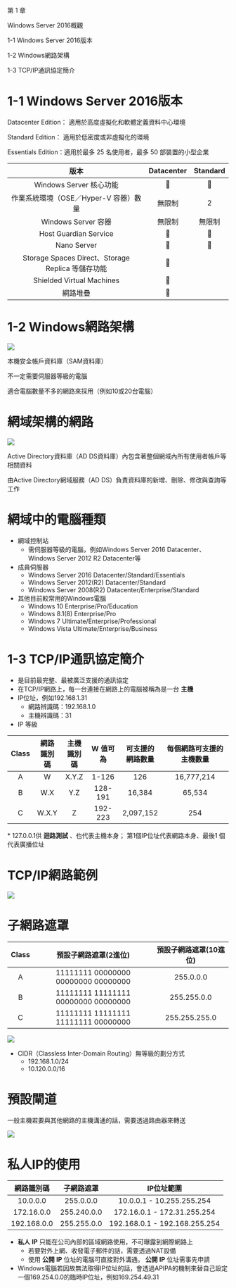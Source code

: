 第 1 章

Windows Server 2016概觀

1\-1  Windows Server 2016版本

1\-2  Windows網路架構

1\-3  TCP/IP通訊協定簡介

# 1-1	Windows Server 2016版本

Datacenter Edition： 適用於高度虛擬化和軟體定義資料中心環境

Standard Edition： 適用於低密度或非虛擬化的環境

Essentials Edition：適用於最多 25 名使用者，最多 50 部裝置的小型企業

| 版本 | Datacenter | Standard |
| :-: | :-: | :-: |
| Windows Server 核心功能 |  |  |
| 作業系統環境（OSE／Hyper-V 容器）數量 | 無限制 | 2 |
| Windows Server 容器 | 無限制 | 無限制 |
| Host Guardian Service |  |  |
| Nano Server |  |  |
| Storage Spaces Direct、Storage Replica 等儲存功能 |  |   |
| Shielded Virtual Machines |  |   |
| 網路堆疊 |  |   |

# 1-2	Windows網路架構

![](WS2016%E7%B3%BB%E7%B5%B1%E5%BB%BA%E7%BD%AE%E5%AF%A6%E5%8B%99-CA237-Ch01-Windows%20Server%202016%E6%A6%82%E8%A7%80_0.tiff)

本機安全帳戶資料庫（SAM資料庫）

不一定需要伺服器等級的電腦

適合電腦數量不多的網路來採用（例如10或20台電腦）

# 網域架構的網路

![](WS2016%E7%B3%BB%E7%B5%B1%E5%BB%BA%E7%BD%AE%E5%AF%A6%E5%8B%99-CA237-Ch01-Windows%20Server%202016%E6%A6%82%E8%A7%80_1.tiff)

Active Directory資料庫（AD DS資料庫）內包含著整個網域內所有使用者帳戶等相關資料

由Active Directory網域服務（AD DS）負責資料庫的新增、刪除、修改與查詢等工作

# 網域中的電腦種類

* 網域控制站
  * 需伺服器等級的電腦，例如Windows Server 2016 Datacenter、 Windows Server 2012 R2 Datacenter等
* 成員伺服器
  * Windows Server 2016 Datacenter/Standard/Essentials
  * Windows Server 2012\(R2\) Datacenter/Standard
  * Windows Server 2008\(R2\) Datacenter/Enterprise/Standard
* 其他目前較常用的Windows電腦
  * Windows 10 Enterprise/Pro/Education
  * Windows 8\.1\(8\) Enterprise/Pro
  * Windows 7 Ultimate/Enterprise/Professional
  * Windows Vista Ultimate/Enterprise/Business

# 1-3  TCP/IP通訊協定簡介

* 是目前最完整、最被廣泛支援的通訊協定
* 在TCP/IP網路上，每一台連接在網路上的電腦被稱為是一台 __主機__
* IP位址，例如192\.168\.1\.31
  * 網路辨識碼：192\.168\.1\.0
  * 主機辨識碼：31
* IP 等級

| Class | 網路<br />識別碼 | 主機<br />識別碼 | W 值可為 | 可支援的<br />網路數量 | 每個網路可支援的主機數量 |
| :-: | :-: | :-: | :-: | :-: | :-: |
| A | W | X.Y.Z | 1-126 | 126 | 16,777,214 |
| B | W.X | Y.Z | 128-191 | 16,384 | 65,534 |
| C | W.X.Y | Z | 192-223 | 2,097,152 | 254 |

\* 127\.0\.0\.1供 __迴路測試__ 、也代表主機本身； 第1個IP位址代表網路本身、最後1   個代表廣播位址

# TCP/IP網路範例

![](WS2016%E7%B3%BB%E7%B5%B1%E5%BB%BA%E7%BD%AE%E5%AF%A6%E5%8B%99-CA237-Ch01-Windows%20Server%202016%E6%A6%82%E8%A7%80_2.png)

# 子網路遮罩

| Class | 預設子網路遮罩(2進位) | 預設子網路遮罩(10進位) |
| :-: | :-: | :-: |
| A | 11111111  00000000  00000000  00000000 | 255.0.0.0 |
| B | 11111111  11111111  00000000  00000000 | 255.255.0.0 |
| C | 11111111  11111111  11111111  00000000 | 255.255.255.0 |

![](WS2016%E7%B3%BB%E7%B5%B1%E5%BB%BA%E7%BD%AE%E5%AF%A6%E5%8B%99-CA237-Ch01-Windows%20Server%202016%E6%A6%82%E8%A7%80_3.png)

* CIDR（Classless Inter\-Domain Routing）無等級的劃分方式
  * 192\.168\.1\.0/24
  * 10\.120\.0\.0/16

# 預設閘道

一般主機若要與其他網路的主機溝通的話，需要透過路由器來轉送

![](WS2016%E7%B3%BB%E7%B5%B1%E5%BB%BA%E7%BD%AE%E5%AF%A6%E5%8B%99-CA237-Ch01-Windows%20Server%202016%E6%A6%82%E8%A7%80_4.png)

# 私人IP的使用

| 網路識別碼 | 子網路遮罩 | IP位址範圍 |
| :-: | :-: | :-: |
| 10.0.0.0 | 255.0.0.0 | 10.0.0.1 - 10.255.255.254 |
| 172.16.0.0 | 255.240.0.0 | 172.16.0.1 - 172.31.255.254 |
| 192.168.0.0 | 255.255.0.0 | 192.168.0.1 - 192.168.255.254 |

* __私人__  __IP__ 只能在公司內部的區域網路使用，不可曝露到網際網路上
  * 若要對外上網、收發電子郵件的話，需要透過NAT設備
  * 使用 __公開__  __IP__ 位址的電腦可直接對外溝通。 __公開__  __IP__ 位址需事先申請
* Windows電腦若因故無法取得IP位址的話，會透過APIPA的機制來替自己設定一個169\.254\.0\.0的臨時IP位址，例如169\.254\.49\.31

